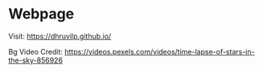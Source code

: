 # Webpage

Visit:
https://dhruvilp.github.io/


Bg Video Credit:
https://videos.pexels.com/videos/time-lapse-of-stars-in-the-sky-856926
